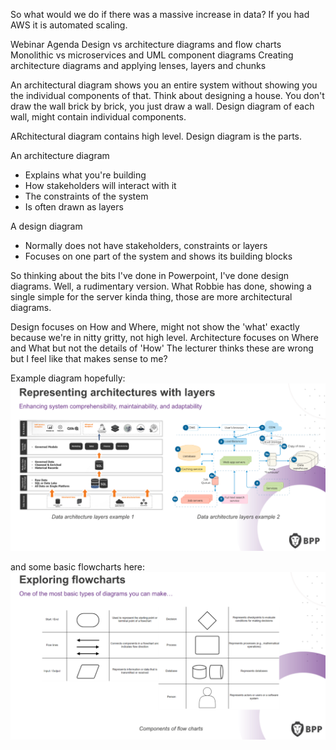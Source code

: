
So what would we do if there was a massive increase in data?
If you had AWS it is automated scaling.

Webinar Agenda
Design vs architecture diagrams and flow charts
Monolithic vs microservices and UML component diagrams
Creating architecture diagrams and applying lenses, layers and chunks

An architectural diagram shows you an entire system without showing you the individual components of that.
Think about designing a house. You don't draw the wall brick by brick, you just draw a wall.
Design diagram of each wall, might contain individual components.

ARchitectural diagram contains high level. Design diagram is the parts.

An architecture diagram
- Explains what you're building
- How stakeholders will interact with it
- The constraints of the system
- Is often drawn as layers

A design diagram
- Normally does not have stakeholders, constraints or layers
- Focuses on one part of the system and shows its building blocks

So thinking about the bits I've done in Powerpoint, I've done design diagrams. Well, a rudimentary version.
What Robbie has done, showing a single simple for the server kinda thing, those are more architectural diagrams.

Design focuses on How and Where, might not show the 'what' exactly because we're in nitty gritty, not high level.
Architecture focuses on Where and What but not the details of 'How'
The lecturer thinks these are wrong but I feel like that makes sense to me?

Example diagram hopefully:
![Architecture Diagram](https://raw.githubusercontent.com/Prumita/Learning-Journal/main/1.4.ArchitectureDiagram.png)

and some basic flowcharts here:
![Flowchart icons Diagram](https://github.com/Prumita/Learning-Journal/blob/main/Screenshots/1.4.Flowchart_Symbols.png)

